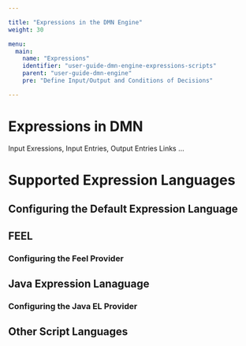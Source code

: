 ```yaml
---

title: "Expressions in the DMN Engine"
weight: 30

menu:
  main:
    name: "Expressions"
    identifier: "user-guide-dmn-engine-expressions-scripts"
    parent: "user-guide-dmn-engine"
    pre: "Define Input/Output and Conditions of Decisions"

---
```


# Expressions in DMN

Input Exressions, Input Entries, Output Entries
Links ...

# Supported Expression Languages

## Configuring the Default Expression Language

## FEEL

### Configuring the Feel Provider

## Java Expression Lanaguage

### Configuring the Java EL Provider

## Other Script Languages
